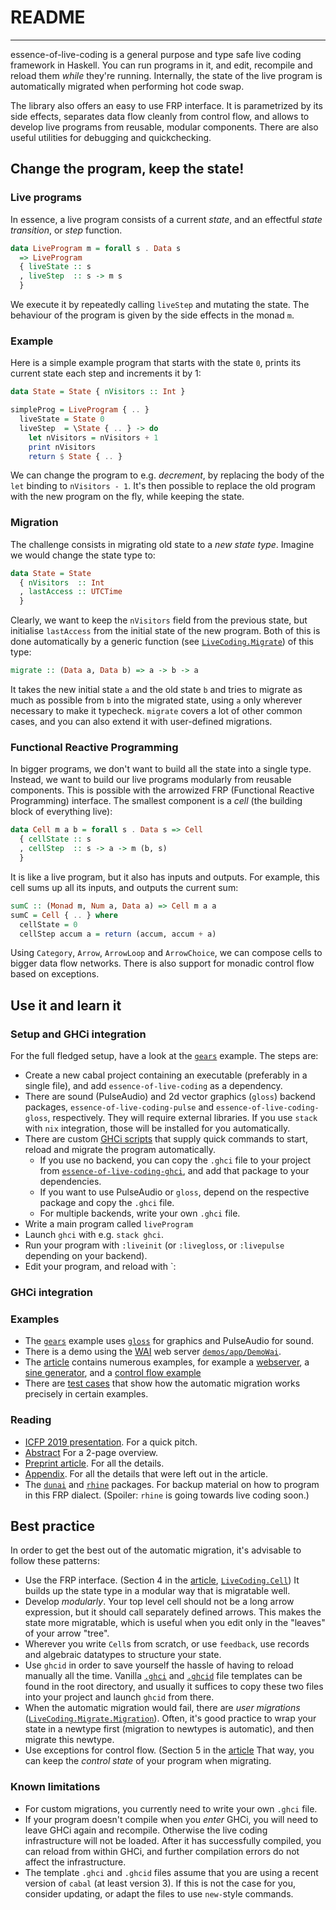 # README
--------

essence-of-live-coding is a general purpose and type safe live coding framework in Haskell.
You can run programs in it, and edit, recompile and reload them _while_ they're running.
Internally, the state of the live program is automatically migrated when performing hot code swap.

The library also offers an easy to use FRP interface.
It is parametrized by its side effects,
separates data flow cleanly from control flow,
and allows to develop live programs from reusable, modular components.
There are also useful utilities for debugging and quickchecking.

## Change the program, keep the state!

### Live programs

In essence, a live program consists of a current _state_,
and an effectful _state transition_, or _step_ function.

```haskell
data LiveProgram m = forall s . Data s
  => LiveProgram
  { liveState :: s
  , liveStep  :: s -> m s
  }
```

We execute it by repeatedly calling `liveStep` and mutating the state.
The behaviour of the program is given by the side effects in the monad `m`.

### Example

Here is a simple example program that starts with the state `0`,
prints its current state each step and increments it by 1:

```haskell
data State = State { nVisitors :: Int }

simpleProg = LiveProgram { .. }
  liveState = State 0
  liveStep  = \State { .. } -> do
    let nVisitors = nVisitors + 1
    print nVisitors
    return $ State { .. }
```

We can change the program to e.g. _decrement_,
by replacing the body of the `let` binding to `nVisitors - 1`.
It's then possible to replace the old program with the new program on the fly,
while keeping the state.

### Migration

The challenge consists in migrating old state to a _new state type_.
Imagine we would change the state type to:

```haskell
data State = State
  { nVisitors  :: Int
  , lastAccess :: UTCTime
  }
```

Clearly, we want to keep the `nVisitors` field from the previous state,
but initialise `lastAccess` from the initial state of the new program.
Both of this is done automatically by a generic function (see [`LiveCoding.Migrate`](https://github.com/turion/essence-of-live-coding/blob/master/essence-of-live-coding/src/LiveCoding/Migrate.lhs)) of this type:

```haskell
migrate :: (Data a, Data b) => a -> b -> a
```

It takes the new initial state `a` and the old state `b` and tries to migrate as much as possible from `b` into the migrated state,
using `a` only wherever necessary to make it typecheck.
`migrate` covers a lot of other common cases,
and you can also extend it with user-defined migrations.

### Functional Reactive Programming

In bigger programs, we don't want to build all the state into a single type.
Instead, we want to build our live programs modularly from reusable components.
This is possible with the arrowized FRP (Functional Reactive Programming) interface.
The smallest component is a _cell_ (the building block of everything live):

```haskell
data Cell m a b = forall s . Data s => Cell
  { cellState :: s
  , cellStep  :: s -> a -> m (b, s)
  }
```

It is like a live program, but it also has inputs and outputs.
For example, this cell sums up all its inputs, and outputs the current sum:

```haskell
sumC :: (Monad m, Num a, Data a) => Cell m a a
sumC = Cell { .. } where
  cellState = 0
  cellStep accum a = return (accum, accum + a)
```

Using `Category`, `Arrow`, `ArrowLoop` and `ArrowChoice`,
we can compose cells to bigger data flow networks.
There is also support for monadic control flow based on exceptions.

## Use it and learn it

### Setup and GHCi integration

For the full fledged setup, have a look at the [`gears`](https://github.com/turion/essence-of-live-coding/tree/master/gears) example.
The steps are:

* Create a new cabal project containing an executable
  (preferably in a single file),
  and add `essence-of-live-coding` as a dependency.
* There are sound (PulseAudio) and 2d vector graphics (`gloss`) backend packages,
  `essence-of-live-coding-pulse` and `essence-of-live-coding-gloss`,
  respectively.
  They will require external libraries.
  If you use `stack` with `nix` integration,
  those will be installed for you automatically.
* There are custom [GHCi scripts](https://downloads.haskell.org/~ghc/latest/docs/html/users_guide/ghci.html#the-ghci-and-haskeline-files) that supply quick commands to start, reload and migrate the program automatically.
  * If you use no backend, you can copy the `.ghci` file to your project from [`essence-of-live-coding-ghci`](https://github.com/turion/essence-of-live-coding/blob/master/essence-of-live-coding-ghci/.ghci),
  and add that package to your dependencies.
  * If you want to use PulseAudio or `gloss`, depend on the respective package and copy the `.ghci` file.
  * For multiple backends, write your own `.ghci` file.
* Write a main program called `liveProgram`
* Launch `ghci` with e.g. `stack ghci`.
* Run your program with `:liveinit` (or `:livegloss`, or `:livepulse` depending on your backend).
* Edit your program, and reload with `:

### GHCi integration

### Examples

* The [`gears`](https://github.com/turion/essence-of-live-coding/tree/master/gears) example uses [`gloss`](http://gloss.ouroborus.net/) for graphics and PulseAudio for sound.
* There is a demo using the [WAI](https://www.stackage.org/package/wai) web server [`demos/app/DemoWai`](https://github.com/turion/essence-of-live-coding/blob/master/demos/app/DemoWai.hs).
* The [article](https://www.manuelbaerenz.de/essence-of-live-coding/EssenceOfLiveCoding.pdf#section.4) contains numerous examples,
  for example a [webserver](https://www.manuelbaerenz.de/essence-of-live-coding/EssenceOfLiveCoding.pdf#subsection.3.2),
  a [sine generator](https://www.manuelbaerenz.de/essence-of-live-coding/EssenceOfLiveCoding.pdf#subsection.4.3),
  and a [control flow example](https://www.manuelbaerenz.de/essence-of-live-coding/EssenceOfLiveCoding.pdf#subsection.5.2)
* There are [test cases](https://github.com/turion/essence-of-live-coding/tree/master/essence-of-live-coding/test) that show how the automatic migration works precisely in certain examples.

### Reading

* [ICFP 2019 presentation](https://www.manuelbaerenz.de/essence-of-live-coding/EssenceOfLiveCodingPresentation.html).
  For a quick pitch.
* [Abstract](https://www.manuelbaerenz.de/essence-of-live-coding/EssenceOfLiveCodingAbstract.pdf)
  For a 2-page overview.
* [Preprint article](https://www.manuelbaerenz.de/essence-of-live-coding/EssenceOfLiveCoding.pdf).
  For all the details.
* [Appendix](https://www.manuelbaerenz.de/essence-of-live-coding/EssenceOfLiveCodingAppendix.pdf).
  For all the details that were left out in the article.
* The [`dunai`](http://hackage.haskell.org/package/dunai) and [`rhine`](https://github.com/turion/rhine) packages.
  For backup material on how to program in this FRP dialect.
  (Spoiler: `rhine` is going towards live coding soon.)

## Best practice

In order to get the best out of the automatic migration,
it's advisable to follow these patterns:

* Use the FRP interface.
  (Section 4 in the [article](https://www.manuelbaerenz.de/essence-of-live-coding/EssenceOfLiveCoding.pdf#section.4),
  [`LiveCoding.Cell`](https://github.com/turion/essence-of-live-coding/blob/master/essence-of-live-coding/src/LiveCoding/Cell.lhs))
  It builds up the state type in a modular way that is migratable well.
* Develop _modularly_.
  Your top level cell should not be a long arrow expression,
  but it should call separately defined arrows.
  This makes the state more migratable,
  which is useful when you edit only in the "leaves" of your arrow "tree".
* Wherever you write `Cell`s from scratch,
  or use `feedback`,
  use records and algebraic datatypes to structure your state.
* Use `ghcid` in order to save yourself the hassle of having to reload manually all the time.
  Vanilla [`.ghci`](https://downloads.haskell.org/ghc/latest/docs/html/users_guide/ghci.html) and [`.ghcid`](https://github.com/ndmitchell/ghcid) file templates can be found in the root directory,
  and usually it suffices to copy these two files into your project and launch `ghcid` from there.
* When the automatic migration would fail, there are _user migrations_ ([`LiveCoding.Migrate.Migration`](https://github.com/turion/essence-of-live-coding/blob/master/essence-of-live-coding/src/LiveCoding/Migrate/Migration.hs)).
  Often, it's good practice to wrap your state in a newtype first
  (migration to newtypes is automatic),
  and then migrate this newtype.
* Use exceptions for control flow.
  (Section 5 in the [article](https://www.manuelbaerenz.de/essence-of-live-coding/EssenceOfLiveCoding.pdf#section.5)
  That way, you can keep the _control state_ of your program when migrating.

### Known limitations

* For custom migrations, you currently need to write your own `.ghci` file.
* If your program doesn't compile when you _enter_ GHCi,
  you will need to leave GHCi again and recompile.
  Otherwise the live coding infrastructure will not be loaded.
  After it has successfully compiled, you can reload from within GHCi,
  and further compilation errors do not affect the infrastructure.
* The template `.ghci` and `.ghcid` files assume that you are using a recent version of `cabal`
  (at least version 3).
  If this is not the case for you,
  consider updating, or adapt the files to use `new-`style commands.
